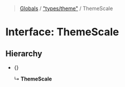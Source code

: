 > [Globals](../README.md) / ["types/theme"](../modules/_types_theme_.md) / ThemeScale

# Interface: ThemeScale

## Hierarchy

- {}

  ↳ **ThemeScale**
